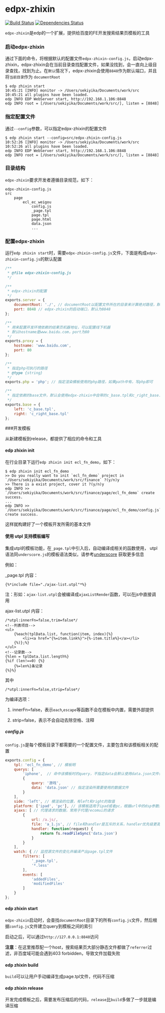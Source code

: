 # edpx-zhixin

[![Build Status](https://travis-ci.org/ecomfe/edpx-zhixin.png?branch=master)](https://travis-ci.org/ecomfe/edxp-zhixin) [![Dependencies Status](https://david-dm.org/ecomfe/edpx-zhixin.png)](https://david-dm.org/ecomfe/edpx-zhixin)


`edpx-zhixin`是edp的一个扩展，提供给百度的FE开发搜索结果页模板的工具

### 启动edpx-zhixin

通过下面的命令，将根据默认的配置文件`edpx-zhixin-config.js`，启动edpx-zhixin，edpx-zhixin会在当前目录查找配置文件，如果没找到，会一直向上级目录查找，找到为止。在`默认`情况下，edpx-zhixin会使用`8848`作为默认端口，并且将`当前目录`作为 `documentRoot`

```
$ edp zhixin start
10:45:21 [INFO] monitor -> /Users/sekiyika/Documents/work/src
10:45:21 all plugins have been loaded.
edp INFO EDP WebServer start, http://192.168.1.106:8848
edp INFO root = [/Users/sekiyika/Documents/work/src/], listen = [8848] 
```

### 指定配置文件

通过`--config`参数，可以指定edpx-zhixin的配置文件

```
$ edp zhixin start --config=src/edpx-zhixin-config.js 
10:52:26 [INFO] monitor -> /Users/sekiyika/Documents/work/src
10:52:26 all plugins have been loaded.
edp INFO EDP WebServer start, http://192.168.1.106:8848
edp INFO root = [/Users/sekiyika/Documents/work/src/], listen = [8848] 
```

### 目录结构

`edpx-zhixin`要求开发者遵循目录规范，如下：

    edpx-zhixin-config.js
    src
        page
            ecl_ec_weigou
                config.js
                _page.tpl
                page.tpl
                page.html
                data.json
                ...
                

### 配置edpx-zhixin

运行`edp zhixin start`时，需要`edpx-zhixin-config.js`文件，下面是构成`edpx-zhixin-config.js`的默认配置

```javascript
/**
 * @file edpx-zhixin-config.js
 */

/**
 * edpx-zhixin的配置
 */
exports.server = { 
    documentRoot: './', // documentRoot以配置文件所在的目录来计算绝对路径，默认为process.cwd()
    port: 8848 // edpx-zhixin的启动端口，默认为8848
};

/**
 * 用来配置开发环境依赖的结果页机器地址，可以配置线下机器
 * 默认hostname是www.baidu.com，port为80
 */
exports.proxy = { 
    hostname: 'www.baidu.com',
    port: 80
};

/**
 * 指定php可执行的路径
 * @type {string}
 */
exports.php = 'php'; // 指定渲染模板使用的php路径，如果path中有，写php即可

/**
 * 指定依赖的base文件，默认会使用edpx-zhixin中自带的c_base.tpl和c_right_base.tpl文件
 */
exports.base = { 
    left: 'c_base.tpl',
    right: 'c_right_base.tpl'
};
```

###开发模板

从新建模板到release，都提供了相应的命令和工具

#### edp zhixin init

在行业目录下运行`edp zhixin init ecl_fn_demo`，如下：

```
$ edp zhixin init ecl_fn_demo
>> Do you really want to init `ecl_fn_demo` project in `/Users/sekiyika/Documents/work/src/finance` ?(y/n)y
>> There is a exist project, cover it ?(y/n)y
edp INFO >> `/Users/sekiyika/Documents/work/src/finance/page/ecl_fn_demo` create success.
...
edp INFO >> `/Users/sekiyika/Documents/work/src/finance/page/ecl_fn_demo/config.js` create success.
```

这样就构建好了一个模板开发所需的基本文件


#### 使用 utpl 支持模板编写

集成utpl的模板功能，在`_page.tpl`中引入后，自动编译成相关的函数使用，
utpl语法同`underscore.js`的模板语法类似，请参考[underscore](http://documentcloud.github.io/underscore/) 获取更多信息

例如：


_page.tpl 内容：

```
{%*include file="./ajax-list.utpl"*%}
```

注：形如：`ajax-list.utpl`会被编译成`ajaxListRender`函数，可以在js中直接调用

ajax-list.utpl 内容：

```
/*utpl:innerFn=false,trim=false*/
<!--列表项目-->
<ul>
    {%each(tplData.list, function(item, index){%}
        <li><a href="{%=item.link%}">{%-item.title%}</a></li>
    {%)};%}
</ul>
<!--记录数-->
{%len = tplData.list.length%}
{%if (len!==0) {%}
    {%=len%}条记录
{%}%}
```

其中

```
/*utpl:innerFn=false,strip=false*/
```

为编译选项：

1. innerFn=false，表示`each`,`escape`等函数不会在模板中内置，需要外部提供

2. strip=false，表示不会自动去除空格、注释



##### config.js

`config.js`是每个模板目录下都需要的一个配置文件，主要包含和该模板相关的配置

```javascript
exports.config = { 
    tpl: 'ecl_fn_demo', // 模板明
    querys: [
        'iphone',  // 命中该模板时的query，不指定data会默认使用data.json文件作为数据文件
        {   
            query: '游戏',
            data: 'data.json' // 指定渲染所需要使用的数据文件
        }
    ],  
    side: 'left', // 模渲染的位置，有left和right的取值
    platform: ['ipad', 'pc'], // 该模板适用于ipad或者pc，根据url中的dsp参数来区分，可以为platform: 'pc'
    ajaxs: [ // 代理请求的数据，常用于代理/ecomui的请求
        {
            url: /a.js/,
            file: 'a_1.js', // file和handler是互斥的关系，handler优先级更高
            handler: function(request) {
                return fs.readFileSync('data.json')
            }
        }
    ],
    watch: { // 监控源文件的变化并编译产出page.tpl文件
        filters: [
            '_page.tpl',
            '*.less'
        ],
        events: [
            'addedFiles',
            'modifiedFiles'
        ]
    }
};
```

#### edp zhixin start

`edpx-zhixin`启动时，会查找`documentRoot`目录下的所有`config.js`文件，然后根据`config.js`文件建立query到模板之间的索引

启动之后，可以通过`http://127.0.0.1:8848`访问

**注意**：在这里推荐配一个host，搜索结果页大部分静态文件都做了`referrer`过滤，非百度域可能会遇到403 forbidden，导致文件加载失败


#### edp zhixin build

`build`可以让用户手动编译生成page.tpl文件，代码不压缩

#### edp zhixin release

开发完成模板之后，需要发布压缩后的代码，`release`比`build`多做了一步就是编译压缩



